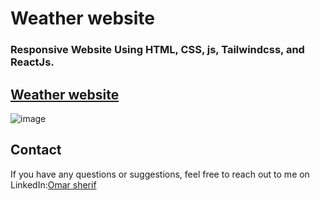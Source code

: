 # Weather website
### Responsive Website Using HTML, CSS, js, Tailwindcss, and ReactJs.

## [Weather website](https://weath-2.netlify.app/)
![image](https://github.com/omargado6/weather-app/assets/91194829/27412a5e-eda3-4a24-b215-d224b116e9b5)

## Contact
If you have any questions or suggestions, feel free to reach out to me on LinkedIn:[Omar sherif](https://www.linkedin.com/in/your-linkedin-profile/)
